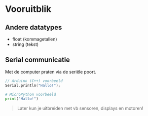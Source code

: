 # Vooruitblik

## Andere datatypes
- float (kommagetallen)
- string (tekst)

## Serial communicatie
Met de computer praten via de seriële poort.

```cpp
// Arduino (C++) voorbeeld
Serial.println("Hallo!");
```

```python
# MicroPython voorbeeld
print("Hallo!")
```

> Later kun je uitbreiden met vb sensoren, displays en motoren!
